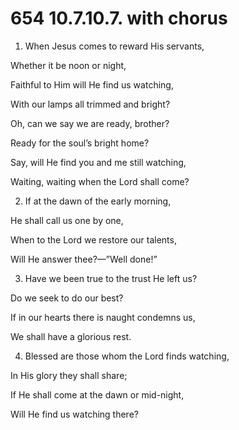 # 654 10.7.10.7. with chorus

1.  When Jesus comes to reward His servants,

Whether it be noon or night,

Faithful to Him will He find us watching,

With our lamps all trimmed and bright?

Oh, can we say we are ready, brother?

Ready for the soul’s bright home?

Say, will He find you and me still watching,

Waiting, waiting when the Lord shall come?

2.  If at the dawn of the early morning,

He shall call us one by one,

When to the Lord we restore our talents,

Will He answer thee?—”Well done!”

3.  Have we been true to the trust He left us?

Do we seek to do our best?

If in our hearts there is naught condemns us,

We shall have a glorious rest.

4.  Blessed are those whom the Lord finds watching,

In His glory they shall share;

If He shall come at the dawn or mid-night,

Will He find us watching there?

